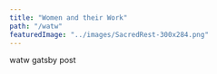 ```yaml
---
title: "Women and their Work"
path: "/watw"
featuredImage: "../images/SacredRest-300x284.png"
---
```


watw gatsby post
